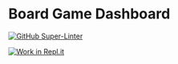 # Board Game Dashboard

[![GitHub Super-Linter](https://github.com/ubco-mds-2020-labs/dashboard-project-group14/workflows/Lint%20Code%20Base/badge.svg)](https://github.com/marketplace/actions/super-linter)

[![Work in Repl.it](https://classroom.github.com/assets/work-in-replit-14baed9a392b3a25080506f3b7b6d57f295ec2978f6f33ec97e36a161684cbe9.svg)](https://classroom.github.com/online_ide?assignment_repo_id=371848&assignment_repo_type=GroupAssignmentRepo)
